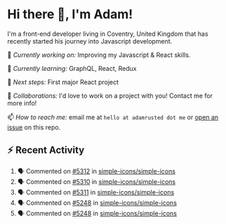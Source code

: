 # Hi there 👋, I'm Adam!

I'm a front-end developer living in Coventry, United Kingdom that has recently started his journey into Javascript development.

🔨 *Currently working on:* Improving my Javascript & React skills.

🌱 *Currently learning:* GraphQL, React, Redux

🎯 *Next steps:* First major React project

🤝 *Collaborations:* I'd love to work on a project with you! Contact me for more info!

📫 *How to reach me:* email me at `hello at adamrusted dot me` or [open an issue](https://github.com/adamrusted/adamrusted/issues/new) on this repo.

## :zap: Recent Activity
<!--START_SECTION:activity-->
1. 🗣 Commented on [#5312](https://github.com/simple-icons/simple-icons/issues/5312) in [simple-icons/simple-icons](https://github.com/simple-icons/simple-icons)
2. 🗣 Commented on [#5310](https://github.com/simple-icons/simple-icons/issues/5310) in [simple-icons/simple-icons](https://github.com/simple-icons/simple-icons)
3. 🗣 Commented on [#5311](https://github.com/simple-icons/simple-icons/issues/5311) in [simple-icons/simple-icons](https://github.com/simple-icons/simple-icons)
4. 🗣 Commented on [#5248](https://github.com/simple-icons/simple-icons/issues/5248) in [simple-icons/simple-icons](https://github.com/simple-icons/simple-icons)
5. 🗣 Commented on [#5248](https://github.com/simple-icons/simple-icons/issues/5248) in [simple-icons/simple-icons](https://github.com/simple-icons/simple-icons)
<!--END_SECTION:activity-->
